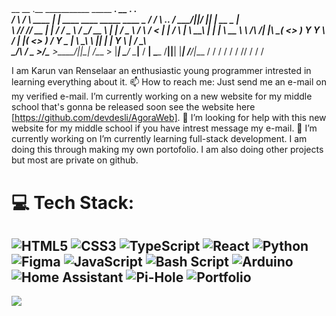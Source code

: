 ## 

 __      __       .__                                ___________         _____            ________.__  __  .__         ___.    
/  \    /  \ ____ |  |   ____  ____   _____   ____   \__    ___/___     /     \ ___.__.  /  _____/|__|/  |_|  |__  __ _\_ |__  
\   \/\/   // __ \|  | _/ ___\/  _ \ /     \_/ __ \    |    | /  _ \   /  \ /  <   |  | /   \  ___|  \   __\  |  \|  |  \ __ \ 
 \        /\  ___/|  |_\  \__(  <_> )  Y Y  \  ___/    |    |(  <_> ) /    Y    \___  | \    \_\  \  ||  | |   Y  \  |  / \_\ \
  \__/\  /  \___  >____/\___  >____/|__|_|  /\___  >   |____| \____/  \____|__  / ____|  \______  /__||__| |___|  /____/|___  /
       \/       \/          \/            \/     \/                           \/\/              \/              \/          \/ 


I am Karun van Renselaar an enthusiastic young programmer intrested in learning everything about it. 
📫 How to reach me: Just send me an e-mail on my verified e-mail.
I’m currently working on a new website for my middle school that's gonna be released soon see the website here [https://github.com/devdesli/AgoraWeb].
🤔 I’m looking for help with this new website for my middle school if you have intrest message my e-mail.
🔭 I’m currently working on
I’m currently learning full-stack development. I am doing this through making my own portofolio.
I am also doing other projects but most are private on github.
# 💻 Tech Stack:
![HTML5](https://img.shields.io/badge/html5-%23E34F26.svg?style=for-the-badge&logo=html5&logoColor=white)
![CSS3](https://img.shields.io/badge/css3-%231572B6.svg?style=for-the-badge&logo=css3&logoColor=white)
![TypeScript](https://img.shields.io/badge/typescript-%23007ACC.svg?style=for-the-badge&logo=typescript&logoColor=white)
![React](https://img.shields.io/badge/react-%2320232a.svg?style=for-the-badge&logo=react&logoColor=%2361DAFB)
![Python](https://img.shields.io/badge/python-3670A0?style=for-the-badge&logo=python&logoColor=ffdd54)
![Figma](https://img.shields.io/badge/figma-%23F24E1E.svg?style=for-the-badge&logo=figma&logoColor=white)
![JavaScript](https://img.shields.io/badge/javascript-%23323330.svg?style=for-the-badge&logo=javascript&logoColor=%23F7DF1E)
![Bash Script](https://img.shields.io/badge/bash_script-%23121011.svg?style=for-the-badge&logo=gnu-bash&logoColor=white)
![Arduino](https://img.shields.io/badge/-Arduino-00979D?style=for-the-badge&logo=Arduino&logoColor=white)
![Home Assistant](https://img.shields.io/badge/home%20assistant-%2341BDF5.svg?style=for-the-badge&logo=home-assistant&logoColor=white)
![Pi-Hole](https://img.shields.io/badge/pihole-%2396060C.svg?style=for-the-badge&logo=pi-hole&logoColor=white)
![Portfolio](https://img.shields.io/badge/Portfolio-%23000000.svg?style=for-the-badge&logo=firefox&logoColor=#FF7139)
---

[![](https://visitcount.itsvg.in/api?id=devdesli&icon=0&color=0)](https://visitcount.itsvg.in)

<!-- Proudly created with GPRM ( https://gprm.itsvg.in ) -->

<!--
**devdesli/devdesli** is a ✨ _special_ ✨ repository because its `README.md` (this file) appears on your GitHub profile.

Here are some ideas to get you started:

- 🔭 I’m currently working on ...
- 🌱 I’m currently learning ...
- 👯 I’m looking to collaborate on ...
- 🤔 I’m looking for help with ...
- 💬 Ask me about ...
- 📫 How to reach me: ...
- 😄 Pronouns: ...
- ⚡ Fun fact: ...
-->
